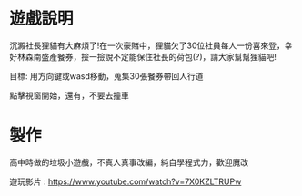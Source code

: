 # 遊戲說明
沉澱社長狸貓有大麻煩了!在一次豪賭中，狸貓欠了30位社員每人一份喜來登，幸好林森南盛產餐券，撿一撿說不定能保住社長的荷包(?)，請大家幫幫狸貓吧!

目標: 用方向鍵或wasd移動，蒐集30張餐券帶回人行道


點擊視窗開始，還有，不要去撞車


# 製作
高中時做的垃圾小遊戲，不真人真事改編，純自學程式力，歡迎魔改

遊玩影片 : https://www.youtube.com/watch?v=7X0KZLTRUPw